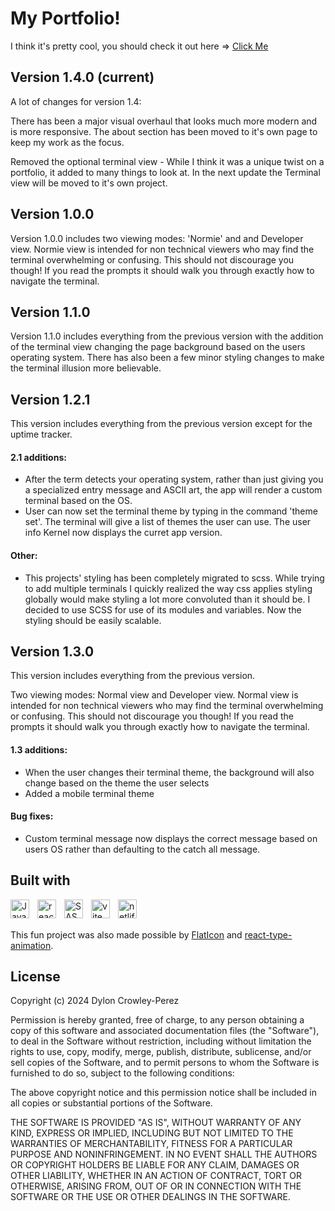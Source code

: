 # My Portfolio!

I think it's pretty cool, you should check it out here => <a href='https://dyloncrowley.dev/'>Click Me</a>

## Version 1.4.0 (current)

A lot of changes for version 1.4:

There has been a major visual overhaul that looks much more modern and is more responsive. The about section has been moved to it's own page to keep my work as the focus.

Removed the optional terminal view - While I think it was a unique twist on a portfolio, it added to many things to look at. In the next update the Terminal view will be moved to it's own project.

## Version 1.0.0

Version 1.0.0 includes two viewing modes: 'Normie' and and Developer view. Normie view is intended for non technical viewers who may find the terminal overwhelming or confusing. This should not discourage you though! If you read the prompts it should walk you through exactly how to navigate the terminal.

## Version 1.1.0

Version 1.1.0 includes everything from the previous version with the addition of the terminal view changing the page background based on the users operating system. There has also been a few minor styling changes to make the terminal illusion more believable.

## Version 1.2.1

This version includes everything from the previous version except for the uptime tracker.

#### 2.1 additions:

- After the term detects your operating system, rather than just giving you a specialized entry message and ASCII art, the app will render a custom terminal based on the OS.
- User can now set the terminal theme by typing in the command 'theme set'. The terminal will give a list of themes the user can use. The user info Kernel now displays the curret app version.

#### Other:

- This projects' styling has been completely migrated to scss. While trying to add multiple terminals I quickly realized the way css applies styling globally would make styling a lot more convoluted than it should be. I decided to use SCSS for use of its modules and variables. Now the styling should be easily scalable.

## Version 1.3.0

This version includes everything from the previous version.

Two viewing modes: Normal view and Developer view. Normal view is intended for non technical viewers who may find the terminal overwhelming or confusing. This should not discourage you though! If you read the prompts it should walk you through exactly how to navigate the terminal.

#### 1.3 additions:

- When the user changes their terminal theme, the background will also change based on the theme the user selects
- Added a mobile terminal theme

#### Bug fixes:

- Custom terminal message now displays the correct message based on users OS rather than defaulting to the catch all message.

## Built with

<img src="https://cdn.jsdelivr.net/gh/devicons/devicon/icons/javascript/javascript-original.svg" align="left" alt="Javascript" width="30px" style="padding-right:10px;"/>
<img src="https://cdn.jsdelivr.net/gh/devicons/devicon/icons/react/react-original.svg" align="left" alt="react" width="30px" style="padding-right:10px;"/>
<img src="https://cdn.jsdelivr.net/gh/devicons/devicon/icons/sass/sass-original.svg" align="left" alt="SASS" width="30px" style="padding-right:10px;">
<img src="https://raw.githubusercontent.com/vitejs/vite/5684fcd8d27110d098b3e1c19d851f44251588f1/docs/public/logo.svg" align="left" alt="vite" width="30px" style="padding-right:10px;">
<img src="https://www.vectorlogo.zone/logos/netlify/netlify-icon.svg" align="left" alt="netlify" width="30px" style="padding-right:10px;">

<br></br>

This fun project was also made possible by <a href="https://www.flaticon.com/">FlatIcon</a> and <a href='https://www.npmjs.com/package/react-type-animation'>react-type-animation</a>.

## License

Copyright (c) 2024 Dylon Crowley-Perez

Permission is hereby granted, free of charge, to any person obtaining a copy of this software and associated documentation files (the "Software"), to deal in the Software without restriction, including without limitation the rights to use, copy, modify, merge, publish, distribute, sublicense, and/or sell copies of the Software, and to permit persons to whom the Software is furnished to do so, subject to the following conditions:

The above copyright notice and this permission notice shall be included in all copies or substantial portions of the Software.

THE SOFTWARE IS PROVIDED "AS IS", WITHOUT WARRANTY OF ANY KIND, EXPRESS OR IMPLIED, INCLUDING BUT NOT LIMITED TO THE WARRANTIES OF MERCHANTABILITY, FITNESS FOR A PARTICULAR PURPOSE AND NONINFRINGEMENT. IN NO EVENT SHALL THE AUTHORS OR COPYRIGHT HOLDERS BE LIABLE FOR ANY CLAIM, DAMAGES OR OTHER LIABILITY, WHETHER IN AN ACTION OF CONTRACT, TORT OR OTHERWISE, ARISING FROM, OUT OF OR IN CONNECTION WITH THE SOFTWARE OR THE USE OR OTHER DEALINGS IN THE SOFTWARE.
